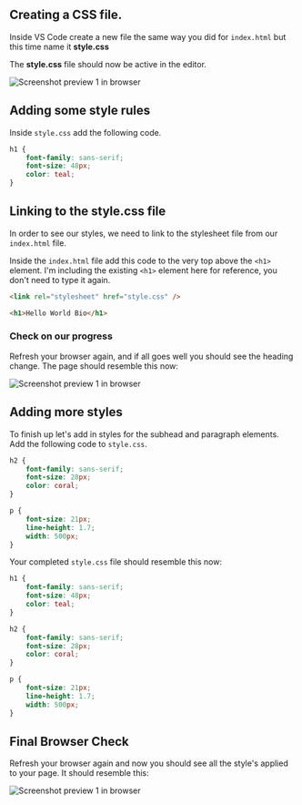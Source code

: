 ## Creating a CSS file.

Inside VS Code create a new file the same way you did for `index.html` but this time name it **style.css**

The **style.css** file should now be active in the editor.

![Screenshot preview 1 in browser](/images/exercises/helloworldbio/13-new-css-file.webp)

## Adding some style rules

Inside `style.css` add the following code.

```css
h1 {
	font-family: sans-serif;
	font-size: 48px;
	color: teal;
}
```

## Linking to the style.css file

In order to see our styles, we need to link to the stylesheet file from our `index.html` file.

Inside the `index.html` file add this code to the very top above the `<h1>` element. I'm including the existing `<h1>` element here for reference, you don't need to type it again.

```html
<link rel="stylesheet" href="style.css" />

<h1>Hello World Bio</h1>
```

### Check on our progress

Refresh your browser again, and if all goes well you should see the heading change. The page should resemble this now:

![Screenshot preview 1 in browser](/images/exercises/helloworldbio/14-css-heading-change.webp)

## Adding more styles

To finish up let's add in styles for the subhead and paragraph elements. Add the following code to `style.css`.

```css
h2 {
	font-family: sans-serif;
	font-size: 28px;
	color: coral;
}

p {
	font-size: 21px;
	line-height: 1.7;
	width: 500px;
}
```

Your completed `style.css` file should resemble this now:

```css
h1 {
	font-family: sans-serif;
	font-size: 48px;
	color: teal;
}

h2 {
	font-family: sans-serif;
	font-size: 28px;
	color: coral;
}

p {
	font-size: 21px;
	line-height: 1.7;
	width: 500px;
}
```

## Final Browser Check

Refresh your browser again and now you should see all the style's applied to your page. It should resemble this:

![Screenshot preview 1 in browser](/images/exercises/helloworldbio/15-final-browser-check.webp)
